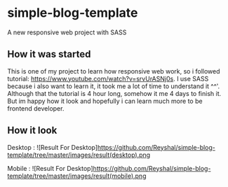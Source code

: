 # simple-blog-template

A new responsive web project with SASS

## How it was started
This is one of my project to learn how responsive web work, so i followed tutorial: https://www.youtube.com/watch?v=srvUrASNj0s. I use SASS because i also want to learn it, it took me a lot of time to understand it ^^'. Although that the tutorial is 4 hour long, somehow it me 4 days to finish it. But im happy how it look and hopefully i can learn much more to be frontend developer. 

## How it look

Desktop :
![Result For Desktop]https://github.com/Reyshal/simple-blog-template/tree/master/images/result(desktop).png

Mobile :
![Result For Desktop]https://github.com/Reyshal/simple-blog-template/tree/master/images/result(mobile).png